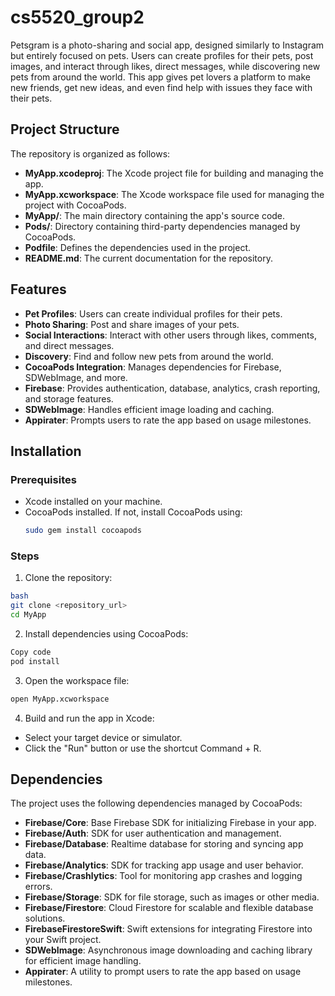 # cs5520_group2

Petsgram is a photo-sharing and social app, designed similarly to Instagram but entirely focused on pets. Users can create profiles for their pets, post images, and interact through likes, direct messages, while discovering new pets from around the world. This app gives pet lovers a platform to make new friends, get new ideas, and even find help with issues they face with their pets.

## Project Structure

The repository is organized as follows:
- **MyApp.xcodeproj**: The Xcode project file for building and managing the app.
- **MyApp.xcworkspace**: The Xcode workspace file used for managing the project with CocoaPods.
- **MyApp/**: The main directory containing the app's source code.
- **Pods/**: Directory containing third-party dependencies managed by CocoaPods.
- **Podfile**: Defines the dependencies used in the project.
- **README.md**: The current documentation for the repository.

## Features

- **Pet Profiles**: Users can create individual profiles for their pets.
- **Photo Sharing**: Post and share images of your pets.
- **Social Interactions**: Interact with other users through likes, comments, and direct messages.
- **Discovery**: Find and follow new pets from around the world.
- **CocoaPods Integration**: Manages dependencies for Firebase, SDWebImage, and more.
- **Firebase**: Provides authentication, database, analytics, crash reporting, and storage features.
- **SDWebImage**: Handles efficient image loading and caching.
- **Appirater**: Prompts users to rate the app based on usage milestones.

## Installation

### Prerequisites
- Xcode installed on your machine.
- CocoaPods installed. If not, install CocoaPods using:
  ```bash
  sudo gem install cocoapods
  ```
### Steps
1. Clone the repository:
  ```bash
  bash
  git clone <repository_url>
  cd MyApp
  ```
2. Install dependencies using CocoaPods:

  ```bash
  Copy code
  pod install
  ```
3. Open the workspace file:

  ```bash
  open MyApp.xcworkspace
  ```
4. Build and run the app in Xcode:

- Select your target device or simulator.
- Click the "Run" button or use the shortcut Command + R.

## Dependencies
The project uses the following dependencies managed by CocoaPods:

- **Firebase/Core**: Base Firebase SDK for initializing Firebase in your app.
- **Firebase/Auth**: SDK for user authentication and management.
- **Firebase/Database**: Realtime database for storing and syncing app data.
- **Firebase/Analytics**: SDK for tracking app usage and user behavior.
- **Firebase/Crashlytics**: Tool for monitoring app crashes and logging errors.
- **Firebase/Storage**: SDK for file storage, such as images or other media.
- **Firebase/Firestore**: Cloud Firestore for scalable and flexible database solutions.
- **FirebaseFirestoreSwift**: Swift extensions for integrating Firestore into your Swift project.
- **SDWebImage**: Asynchronous image downloading and caching library for efficient image handling.
- **Appirater**: A utility to prompt users to rate the app based on usage milestones.
